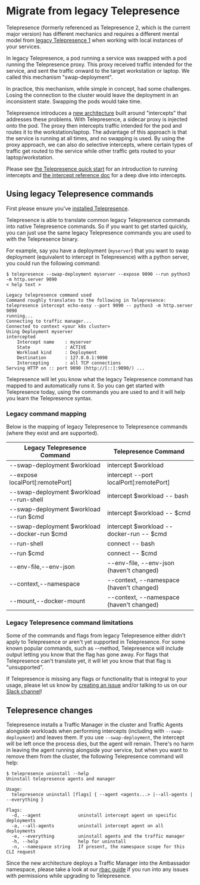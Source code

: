 # Migrate from legacy Telepresence

Telepresence (formerly referenced as Telepresence 2, which is the current major version) has different mechanics and requires a different mental model from [legacy Telepresence 1](https://www.telepresence.io/docs/v1/) when working with local instances of your services.

In legacy Telepresence, a pod running a service was swapped with a pod running the Telepresence proxy. This proxy received traffic intended for the service, and sent the traffic onward to the target workstation or laptop. We called this mechanism "swap-deployment".

In practice, this mechanism, while simple in concept, had some challenges. Losing the connection to the cluster would leave the deployment in an inconsistent state. Swapping the pods would take time.

Telepresence introduces a [new architecture](../../reference/architecture/) built around "intercepts" that addresses these problems. With Telepresence, a sidecar proxy is injected onto the pod. The proxy then intercepts traffic intended for the pod and routes it to the workstation/laptop. The advantage of this approach is that the service is running at all times, and no swapping is used. By using the proxy approach, we can also do selective intercepts, where certain types of traffic get routed to the service while other traffic gets routed to your laptop/workstation.

Please see [the Telepresence quick start](../../quick-start/) for an introduction to running intercepts and [the intercept reference doc](../../reference/intercepts/) for a deep dive into intercepts.

## Using legacy Telepresence commands

First please ensure you've [installed Telepresence](../).

Telepresence is able to translate common legacy Telepresence commands into native Telepresence commands.
So if you want to get started quickly, you can just use the same legacy Telepresence commands you are used
to with the Telepresence binary.

For example, say you have a deployment (`myserver`) that you want to swap deployment (equivalent to intercept in
Telepresence) with a python server, you could run the following command:

```
$ telepresence --swap-deployment myserver --expose 9090 --run python3 -m http.server 9090
< help text >

Legacy telepresence command used
Command roughly translates to the following in Telepresence:
telepresence intercept echo-easy --port 9090 -- python3 -m http.server 9090
running...
Connecting to traffic manager...
Connected to context <your k8s cluster>
Using Deployment myserver
intercepted
    Intercept name    : myserver
    State             : ACTIVE
    Workload kind     : Deployment
    Destination       : 127.0.0.1:9090
    Intercepting      : all TCP connections
Serving HTTP on :: port 9090 (http://[::]:9090/) ...
```

Telepresence will let you know what the legacy Telepresence command has mapped to and automatically
runs it.  So you can get started with Telepresence today, using the commands you are used to
and it will help you learn the Telepresence syntax.

### Legacy command mapping

Below is the mapping of legacy Telepresence to Telepresence commands (where they exist and
are supported).

| Legacy Telepresence Command                      | Telepresence Command                       |
|--------------------------------------------------|--------------------------------------------|
| --swap-deployment $workload                      | intercept $workload                        |
| --expose localPort[:remotePort]                  | intercept --port localPort[:remotePort]    |
| --swap-deployment $workload --run-shell          | intercept $workload -- bash                |
| --swap-deployment $workload --run $cmd           | intercept $workload -- $cmd                |
| --swap-deployment $workload --docker-run $cmd    | intercept $workload --docker-run -- $cmd   |
| --run-shell                                      | connect -- bash                            |
| --run $cmd                                       | connect -- $cmd                            |
| --env-file,--env-json                            | --env-file, --env-json (haven't changed)   |
| --context,--namespace                            | --context, --namespace (haven't changed)   |
| --mount,--docker-mount                           | --context, --namespace (haven't changed)   |

### Legacy Telepresence command limitations

Some of the commands and flags from legacy Telepresence either didn't apply to Telepresence or
aren't yet supported in Telepresence.  For some known popular commands, such as --method,
Telepresence will include output letting you know that the flag has gone away. For flags that
Telepresence can't translate yet, it will let you know that that flag is "unsupported".

If Telepresence is missing any flags or functionality that is integral to your usage, please let us know
by [creating an issue](https://github.com/telepresenceio/telepresence/issues) and/or talking to us on our [Slack channel](https://a8r.io/Slack)!

## Telepresence changes

Telepresence installs a Traffic Manager in the cluster and Traffic Agents alongside workloads when performing intercepts (including
with `--swap-deployment`) and leaves them.  If you use `--swap-deployment`, the intercept will be left once the process
dies, but the agent will remain. There's no harm in leaving the agent running alongside your service, but when you
want to remove them from the cluster, the following Telepresence command will help:
```
$ telepresence uninstall --help
Uninstall telepresence agents and manager

Usage:
  telepresence uninstall [flags] { --agent <agents...> |--all-agents | --everything }

Flags:
  -d, --agent              uninstall intercept agent on specific deployments
  -a, --all-agents         uninstall intercept agent on all deployments
  -e, --everything         uninstall agents and the traffic manager
  -h, --help               help for uninstall
  -n, --namespace string   If present, the namespace scope for this CLI request
```

Since the new architecture deploys a Traffic Manager into the Ambassador namespace, please take a look at
our [rbac guide](../../reference/rbac) if you run into any issues with permissions while upgrading to Telepresence.
